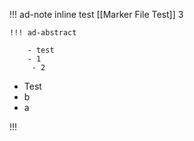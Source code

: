 

!!! ad-note inline
test
[[Marker File Test]]
3

	!!! ad-abstract
		
		- test
		- 1
		 - 2
		 
- Test
- b
- a

!!!
